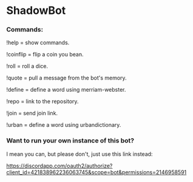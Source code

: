 # ShadowBot
### Commands:

!help = show commands.

!coinflip = flip a coin you bean.

!roll = roll a dice.

!quote = pull a message from the bot's memory.

!define = define a word using merriam-webster.

!repo = link to the repository.

!join = send join link.

!urban = define a word using urbandictionary.

### Want to run your own instance of this bot?
I mean you can, but please don't, just use this link instead:

https://discordapp.com/oauth2/authorize?client_id=421838962236063745&scope=bot&permissions=2146958591
